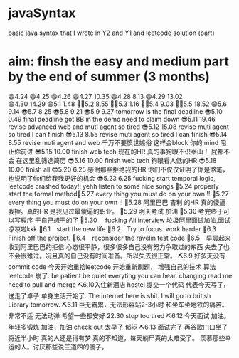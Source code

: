 # javaSyntax
basic java syntax that I wrote in Y2 and Y1 and leetcode solution (part)


# aim: finsh the easy and medium part by the end of summer (3 months)


😄4.24 
😄4.25
😄4.26
😄4.27 10.35
😄4.28 8.13
😄4.29 13.02  
😄4.30 14.29
😄5.1 1.48
💪🏼5.2 8.55
💪🏼5.3 1.16
💪🏼5.4 9.03
💪🏼5.5 18.52
😄5.6 9.14
😎5.7 8.25
😎5.8 9.21
😎5.9 9.37 tomorrow is the final deadline 
😎5.10 0.49 final deadline got BB in the demo need to claim down 
😎5.11 19.46 revise advanced web and muti agent so tired
😎5.12 15.08 revise muti agent so tired I can finish
😎5.13 8.55 revise muti agent so tired I can finish
😎5.14 8.55 revise muti agent and web 千万不要愤世嫉俗 这样会block 你的 mind 阻止你前进
😎5.15 10.00 finish web tech 现在的HR 真的事狗眼不识泰山！ 屁都不会 在这里乱筛选简历
😎5.16 10.00 finish web tech 狗眼看人低的HR
😎5.18 10.00 finish all
😎5.20 6.25 感谢那些拒绝我的HR 你们不仅仅证明了你是煞笔，也说明了你们给我我更好的机会
😎5.23 6.25 fucking start temporal logic, leetcode crashed today!! yehh listen to some nice songs 
🐶5.24 properly start the formal method🐶5.27 every thing you must do on your own !!
🐶5.27 every thing you must do on your own !!
🐶5.28 阿里巴巴 吉利 的HR 真的傻逼 我擦。真的HR 是我见过最傻逼的职业。
🐶5.29 明天考试 加油
🐶5.30 考完终于可以写程序 干自己想干的了
🐶5.30 　fucking Ali interview 垃圾阿里面试加油,面试凉凉啦kkk
🐶6.1　start the new life
🐶6.2　Try to focus. work harder
🐶6.3　Finish off the project.
🐶6.4　reconsider the ravelin test code
🐶6.5　早晨起来收到阿里巴巴的拒信 心态很平静，很多很多自己没有努力争取过的东西 失去了也不会很难过。况且真的自己没有时间准备。所以失去很正常。
⛏6.9 好多天没有commit code 今天开始重拾leetcode 开始重新刷题， 增强自己的技术 算法 leetcode 崩了. be patient be quiet everyting you can hear. changing read me need to pull and merge
⛏6.10入住新酒店 hostel 提交一个代码 代表今天写了，送走了卓子 单身生活开始了. The internet here is shit. I will go to british Library tomorrow.
⛏6.11 巨无霸累，无法形容站2-3小时 和坐车坐地铁的痛苦。 非常不适 无法动弹 希望一些都安好 22.30 stop too tired
⛏6.12 今天面试 加油。 年轻多锻炼 加油，加油 check out 太早了 郁闷
⛏6.13 面试完了 再谷歌门口坐了 将近半小时 真的人还是得有梦 真的不知道，每天躺尸真的太难受了。 羡慕那些幸运的人。讨厌那些说三道四的傻子。




